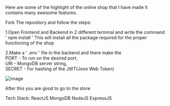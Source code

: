 Here are some of the highlight of the online shop that I have made 
It contains many awesome features.

Fork The repository and follow the steps:

1.Open Frontend and Backend in 2 different terminal and write the command 
     ' npm install '
  This will install all the package required for the proper functioning of the shop


2.Make a ' .env ' file in the backend and there make the </br>
      PORT - To run on the desired port,</br>
      URI - MongoDB server string,</br>
      SECRET - For hashing of the JWT(Json Web Token) 

![image](https://github.com/CHESTERKING4204/Online_Shop/assets/114911683/a62650fe-3459-4350-bf7c-6577db2d98d6)

After this you are good to go to the store

Tech Stack:
            ReactJS
            MongoDB
            NodeJS
            ExpressJS

